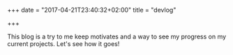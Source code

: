 +++
date = "2017-04-21T23:40:32+02:00"
title = "devlog"

+++

This blog is a try to me keep motivates and a way to see my progress on my current projects. Let's see how it goes!
